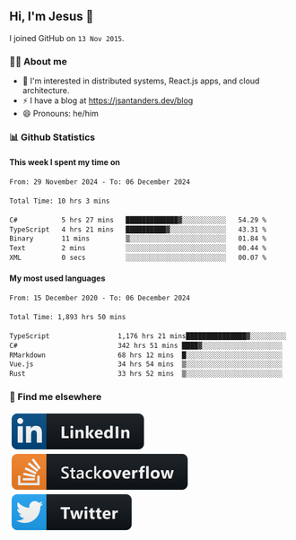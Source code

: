 ## Hi, I'm Jesus 👋

I joined GitHub on `13 Nov 2015`.

<!-- Talking about you -->

### 👨‍💻 About me

- 👦 I'm interested in distributed systems, React.js apps, and cloud architecture.
- ⚡️ I have a blog at <https://jsantanders.dev/blog>
- 😄 Pronouns: he/him

### 📊 Github Statistics

#### This week I spent my time on

<!--START_SECTION:weekly-->

```txt
From: 29 November 2024 - To: 06 December 2024

Total Time: 10 hrs 3 mins

C#           5 hrs 27 mins   █████████████▓░░░░░░░░░░░   54.29 %
TypeScript   4 hrs 21 mins   ██████████▓░░░░░░░░░░░░░░   43.31 %
Binary       11 mins         ▒░░░░░░░░░░░░░░░░░░░░░░░░   01.84 %
Text         2 mins          ░░░░░░░░░░░░░░░░░░░░░░░░░   00.44 %
XML          0 secs          ░░░░░░░░░░░░░░░░░░░░░░░░░   00.07 %
```

<!--END_SECTION:weekly-->

#### My most used languages

<!--START_SECTION:alltime-->

```txt
From: 15 December 2020 - To: 06 December 2024

Total Time: 1,893 hrs 50 mins

TypeScript                 1,176 hrs 21 mins███████████████▓░░░░░░░░░   62.12 %
C#                         342 hrs 51 mins ████▓░░░░░░░░░░░░░░░░░░░░   18.10 %
RMarkdown                  68 hrs 12 mins  █░░░░░░░░░░░░░░░░░░░░░░░░   03.60 %
Vue.js                     34 hrs 54 mins  ▒░░░░░░░░░░░░░░░░░░░░░░░░   01.84 %
Rust                       33 hrs 52 mins  ▒░░░░░░░░░░░░░░░░░░░░░░░░   01.79 %
```

<!--END_SECTION:alltime-->

### 📢 Find me elsewhere

<p>
  <a target="_blank" href="https://linkedin.com/in/jsantanders">
    <img src="https://github.com/jsantanders/jsantanders/blob/master/img/linkedin.svg" alt="LinkedIn" style="vertical-align:top; margin:4px">
  </a>
  
  <a target="_blank" href="https://stackoverflow.com/users/7318331/jesus-santander">
    <img src="https://github.com/jsantanders/jsantanders/blob/master/img/stackoverflow.svg" alt="StackOverflow" style="vertical-align:top; margin:4px">
  </a>
  
  <a target="_blank" href="http://twitter.com/jsantanders">
    <img src="https://github.com/jsantanders/jsantanders/blob/master/img/twitter.svg" alt="Twitter" style="vertical-align:top; margin:4px">
  </a>
</p>
